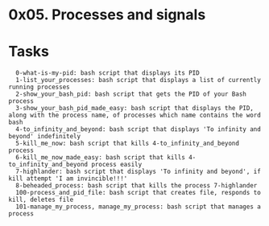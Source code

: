 # 0x05. Processes and signals

   # Tasks
      0-what-is-my-pid: bash script that displays its PID
      1-list_your_processes: bash script that displays a list of currently running processes
      2-show_your_bash_pid: bash script that gets the PID of your Bash process
      3-show_your_bash_pid_made_easy: bash script that displays the PID, along with the process name, of processes which name contains the word bash
      4-to_infinity_and_beyond: bash script that displays 'To infinity and beyond' indefinitely
      5-kill_me_now: bash script that kills 4-to_infinity_and_beyond process
      6-kill_me_now_made_easy: bash script that kills 4-to_infinity_and_beyond process easily
      7-highlander: bash script that displays 'To infinity and beyond', if kill attempt 'I am invincible!!!'
      8-beheaded_process: bash script that kills the process 7-highlander
      100-process_and_pid_file: bash script that creates file, responds to kill, deletes file
      101-manage_my_process, manage_my_process: bash script that manages a process
